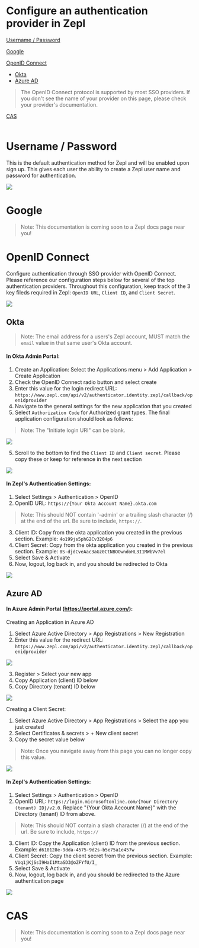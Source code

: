 # Configure an authentication provider in Zepl
[Username / Password](#user-pass)

[Google](#google)

[OpenID Connect](#openid-connect)
  * [Okta](#openid-connect-okta)
  * [Azure AD](#openid-connect-azure-ad)
> The OpenID Connect protocol is supported by most SSO providers. If you don't see the name of your provider on this page, please check your provider's documentation.

[CAS](#cas)
</br>
</br>

# Username / Password <a name="user-pass"></a>
This is the default authentication method for Zepl and will be enabled upon sign up. This gives each user the ability to create a Zepl user name and password for authentication.

<img src="../../img/authentication/zepl_username_password.png" class="image-box img-100"/>

# Google <a name="google"></a>

>Note: This documentation is coming soon to a Zepl docs page near you!

# OpenID Connect <a name="openid-connect"></a>
Configure authentication through SSO provider with OpenID Connect. Please reference our configuration steps below for several of the top authentication providers. Throughout this configuration, keep track of the 3 key fileds required in Zepl: `OpenID URL`, `Client ID`, and `Client Secret`.

<img src="../../img/authentication/openid_connect/zepl_config_openid_connect.png" class="image-box img-100"/>

## Okta <a name="openid-connect-okta"></a>
> Note: The email address for a users's Zepl account, MUST match the `email` value in that same user's Okta account.

#### In Okta Admin Portal:
1. Create an Application: Select the Applications menu > Add Application > Create Application
2. Check the OpenID Connect radio button and select create
3. Enter this value for the login redirect URL: `https://www.zepl.com/api/v2/authenticator.identity.zepl/callback/openidprovider`
4. Navigate to the general settings for the new application that you created
5. Select `Authorization Code` for Authorized grant types. The final application configuration should look as follows:

  > Note: The "Initiate login URI" can be blank.

  
<img src="../../img/authentication/openid_connect/okta/okta_application_settings.png" class="image-box img-100"/>


5. Scroll to the bottom to find the `Client ID` and `Client secret`. Please copy these or keep for reference in the next section

<img src="../../img/authentication/openid_connect/okta/okta_client_credentials.png" class="image-box img-100"/>

#### In Zepl's Authentication Settings:
1. Select Settings > Authentication > OpenID
2. OpenID URL: `https://{Your Okta Account Name}.okta.com`

  >Note: This should NOT contain '-admin' or a trailing slash character (/) at the end of the url. Be sure to include, `https://`.

3. Client ID: Copy from the okta application you created in the previous section. Example: `4o199js5phG2Cv3204p6`
4. Client Secret: Copy from the okta application you created in the previous section. Example: `0S-djdCveAac3aGz0CtNBOOwndoHL3I1MWbVv7el`
5. Select Save & Activate
6. Now, logout, log back in, and you should be redirected to Okta

<img src="../../img/authentication/openid_connect/okta/okta_zepl_config_openid_connect.png" class="image-box img-100"/>

## Azure AD <a name="openid-connect-azure-ad"></a>
#### In Azure Admin Portal (https://portal.azure.com/):
Creating an Application in Azure AD
1. Select Azure Active Directory > App Registrations > New Registration
2. Enter this value for the redirect URL: `https://www.zepl.com/api/v2/authenticator.identity.zepl/callback/openidprovider`

<img src="../../img/authentication/openid_connect/azure_ad/azure_ad_app_register.png" class="image-box img-100"/>

3. Register > Select your new app
4. Copy Application (client) ID below
5. Copy Directory (tenant) ID below

<img src="../../img/authentication/openid_connect/azure_ad/azure_ad_key.png" class="image-box img-100"/>

Creating a Client Secret:
1. Select Azure Active Directory > App Registrations > Select the app you just created
2. Select Certificates & secrets > + New client secret
3. Copy the secret value below

> Note: Once you navigate away from this page you can no longer copy this value.

<img src="../../img/authentication/openid_connect/azure_ad/azure_ad_secret.png" class="image-box img-100"/>

#### In Zepl's Authentication Settings:
1. Select Settings > Authentication > OpenID
2. OpenID URL: `https://login.microsoftonline.com/{Your Directory (tenant) ID}/v2.0`. Replace "{Your Okta Account Name}" with the Directory (tenant) ID  from above.

  > Note: This should NOT contain a slash character (/) at the end of the url. Be sure to include, `https://`
  
3. Client ID: Copy the Application (client) ID from the previous section. Example: `d610128e-9dda-4575-9d2s-b5e75a1e457w`
4. Client Secret: Copy the client secret from the previous section. Example: `VUq1jKjSsI9HaI1MtaSD3@oZFYfU/I_`
5. Select Save & Activate
6. Now, logout, log back in, and you should be redirected to the Azure authentication page

<img src="../../img/authentication/openid_connect/azure_ad/azure_zepl_config_openid_connect.png" class="image-box img-100"/>

# CAS <a name="cas"></a>

> Note: This documentation is coming soon to a Zepl docs page near you!
